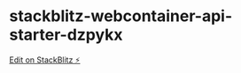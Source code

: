 # stackblitz-webcontainer-api-starter-dzpykx

[Edit on StackBlitz ⚡️](https://stackblitz.com/edit/stackblitz-webcontainer-api-starter-dzpykx)